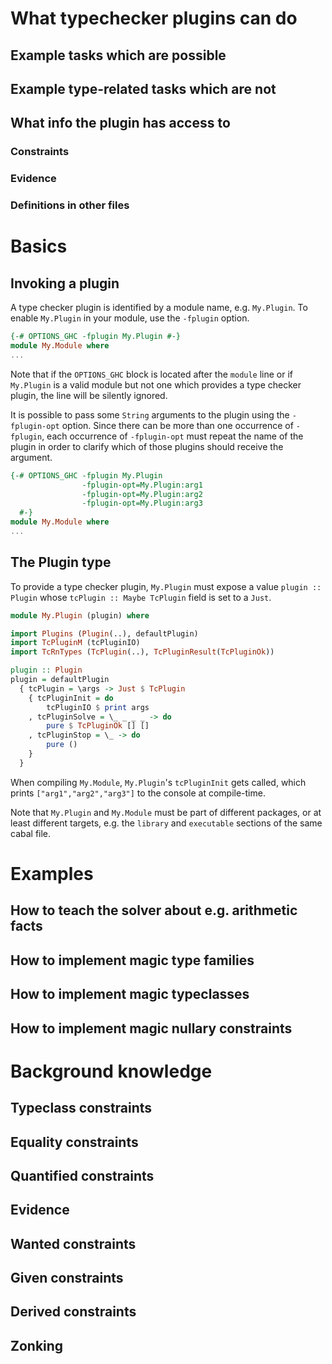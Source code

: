 # What typechecker plugins can do
## Example tasks which are possible
## Example type-related tasks which are not
## What info the plugin has access to
### Constraints
### Evidence
### Definitions in other files
# Basics
## Invoking a plugin

A type checker plugin is identified by a module name, e.g. `My.Plugin`. To enable `My.Plugin` in your module, use the `-fplugin` option.

```haskell
{-# OPTIONS_GHC -fplugin My.Plugin #-}
module My.Module where
...
```

Note that if the `OPTIONS_GHC` block is located after the `module` line or if `My.Plugin` is a valid module but not one which provides a type checker plugin, the line will be silently ignored.

It is possible to pass some `String` arguments to the plugin using the `-fplugin-opt` option. Since there can be more than one occurrence of `-fplugin`, each occurrence of `-fplugin-opt` must repeat the name of the plugin in order to clarify which of those plugins should receive the argument.

```haskell
{-# OPTIONS_GHC -fplugin My.Plugin
                -fplugin-opt=My.Plugin:arg1
                -fplugin-opt=My.Plugin:arg2
                -fplugin-opt=My.Plugin:arg3
  #-}
module My.Module where
...
```

## The Plugin type

To provide a type checker plugin, `My.Plugin` must expose a value `plugin :: Plugin` whose `tcPlugin :: Maybe TcPlugin` field is set to a `Just`.

```haskell
module My.Plugin (plugin) where

import Plugins (Plugin(..), defaultPlugin)
import TcPluginM (tcPluginIO)
import TcRnTypes (TcPlugin(..), TcPluginResult(TcPluginOk))

plugin :: Plugin
plugin = defaultPlugin
  { tcPlugin = \args -> Just $ TcPlugin
    { tcPluginInit = do
        tcPluginIO $ print args
    , tcPluginSolve = \_ _ _ _ -> do
        pure $ TcPluginOk [] []
    , tcPluginStop = \_ -> do
        pure ()
    }
  }
```

When compiling `My.Module`, `My.Plugin`'s `tcPluginInit` gets called, which prints `["arg1","arg2","arg3"]` to the console at compile-time.

Note that `My.Plugin` and `My.Module` must be part of different packages, or at least different targets, e.g. the `library` and `executable` sections of the same cabal file.

# Examples
## How to teach the solver about e.g. arithmetic facts
## How to implement magic type families
## How to implement magic typeclasses
## How to implement magic nullary constraints
# Background knowledge
## Typeclass constraints
## Equality constraints
## Quantified constraints
## Evidence
## Wanted constraints
## Given constraints
## Derived constraints
## Zonking
  

